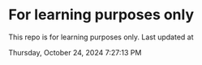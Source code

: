 # For learning purposes only
This repo is for learning purposes only.
Last updated at

Thursday, October 24, 2024 7:27:13 PM

